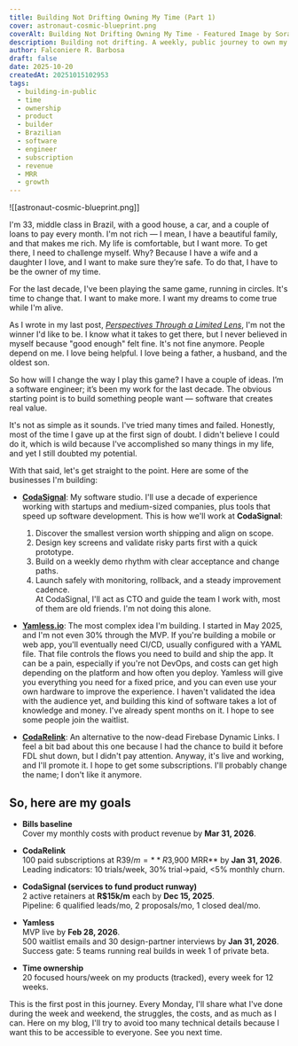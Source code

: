 ```yaml
---
title: Building Not Drifting Owning My Time (Part 1)
cover: astronaut-cosmic-blueprint.png
coverAlt: Building Not Drifting Owning My Time - Featured Image by Sora
description: Building not drifting. A weekly, public journey to own my time, ship products, and reach measurable goals as a father, husband, and engineer.
author: Falconiere R. Barbosa
draft: false
date: 2025-10-20
createdAt: 20251015102953
tags:
  - building-in-public
  - time
  - ownership
  - product
  - builder
  - Brazilian
  - software
  - engineer
  - subscription
  - revenue
  - MRR
  - growth
---
```


![[astronaut-cosmic-blueprint.png]]

I'm 33, middle class in Brazil, with a good house, a car, and a couple of loans to pay every month. I'm not rich — I mean, I have a beautiful family, and that makes me rich. My life is comfortable, but I want more. To get there, I need to challenge myself. Why? Because I have a wife and a daughter I love, and I want to make sure they’re safe. To do that, I have to be the owner of my time.

For the last decade, I've been playing the same game, running in circles. It's time to change that. I want to make more. I want my dreams to come true while I'm alive.

As I wrote in my last post, <i><a href="https://falconiere.io/blog/posts/2025-10/perspectives-through-a-limited-lens" target="_blank">Perspectives Through a Limited Lens</a></i>, I'm not the winner I'd like to be. I know what it takes to get there, but I never believed in myself because "good enough" felt fine. It's not fine anymore. People depend on me. I love being helpful. I love being a father, a husband, and the oldest son.

So how will I change the way I play this game? I have a couple of ideas. I’m a software engineer; it’s been my work for the last decade. The obvious starting point is to build something people want — software that creates real value.

It's not as simple as it sounds. I've tried many times and failed. Honestly, most of the time I gave up at the first sign of doubt. I didn't believe I could do it, which is wild because I've accomplished so many things in my life, and yet I still doubted my potential.

With that said, let's get straight to the point. Here are some of the businesses I'm building:

- [**CodaSignal**](https://codasignal.com): My software studio. I'll use a decade of experience working with startups and medium-sized companies, plus tools that speed up software development. This is how we'll work at **CodaSignal**:
  1. Discover the smallest version worth shipping and align on scope.
  2. Design key screens and validate risky parts first with a quick prototype.
  3. Build on a weekly demo rhythm with clear acceptance and change paths.
  4. Launch safely with monitoring, rollback, and a steady improvement cadence.  
     At CodaSignal, I'll act as CTO and guide the team I work with, most of them are old friends. I'm not doing this alone.

- [**Yamless.io**](https://yamless.io): The most complex idea I'm building. I started in May 2025, and I'm not even 30% through the MVP. If you're building a mobile or web app, you'll eventually need CI/CD, usually configured with a YAML file. That file controls the flows you need to build and ship the app. It can be a pain, especially if you're not DevOps, and costs can get high depending on the platform and how often you deploy. Yamless will give you everything you need for a fixed price, and you can even use your own hardware to improve the experience. I haven't validated the idea with the audience yet, and building this kind of software takes a lot of knowledge and money. I've already spent months on it. I hope to see some people join the waitlist.

- [**CodaRelink**](https://codarelink.com): An alternative to the now-dead Firebase Dynamic Links. I feel a bit bad about this one because I had the chance to build it before FDL shut down, but I didn't pay attention. Anyway, it's live and working, and I'll promote it. I hope to get some subscriptions. I'll probably change the name; I don't like it anymore.

## So, here are my goals

- **Bills baseline**  
  Cover my monthly costs with product revenue by **Mar 31, 2026**.

- **CodaRelink**  
  100 paid subscriptions at R$39/m = **R$3,900 MRR** by **Jan 31, 2026**.  
  Leading indicators: 10 trials/week, 30% trial→paid, <5% monthly churn.

- **CodaSignal (services to fund product runway)**  
  2 active retainers at **R$15k/m** each by **Dec 15, 2025**.  
  Pipeline: 6 qualified leads/mo, 2 proposals/mo, 1 closed deal/mo.

- **Yamless**  
  MVP live by **Feb 28, 2026**.  
  500 waitlist emails and 30 design-partner interviews by **Jan 31, 2026**.  
  Success gate: 5 teams running real builds in week 1 of private beta.

- **Time ownership**  
  20 focused hours/week on my products (tracked), every week for 12 weeks.

This is the first post in this journey. Every Monday, I'll share what I've done during the week and weekend, the struggles, the costs, and as much as I can. Here on my blog, I'll try to avoid too many technical details because I want this to be accessible to everyone. See you next time.

